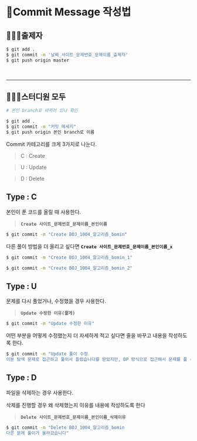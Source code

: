 # 📃Commit Message 작성법

## 👩🏻‍🏫출제자

```bash
$ git add .
$ git commit -m '날짜_사이트_문제번호_문제이름_출제자'
$ git push origin master
```

<br>

---

## 👩🏻‍🎓스터디원 모두

```bash
# 본인 branch로 바뀌어 있나 확인

$ git add .
$ git commit -m "커밋 메세지"
$ git push origin 본인 branch로 이름
```

Commit 카테고리를 크게 3가지로 나눈다.

> C : Create

> U : Update

> D : Delete



## Type : C

본인이 푼 코드를 올릴 때 사용한다.

> **`Create 사이트_문제번호_문제이름_본인이름`**

```bash
$ git commit -m "Create BOJ_1004_알고리즘_bomin"
```

다른 풀이 방법을 더 올리고 싶다면 **`Create 사이트_문제번호_문제이름_본인이름_x`**

```bash
$ git commit -m "Create BOJ_1004_알고리즘_bomin_1"
```

```bash
$ git commit -m "Create BOJ_1004_알고리즘_bomin_2"
```



## Type : U

문제를 다시 풀었거나, 수정했을 경우 사용한다.

> **`Update 수정한 이유(짧게)`**

```bash
$ git commit -m "Update 수정한 이유"
```

어떤 부분을 어떻게 수정했는지 더 자세하게 적고 싶다면 줄을 바꾸고 내용을 작성하도록 한다.

```bash
$ git commit -m "Update 풀이 수정
이분 탐색 문제로 접근하고 풀어서 틀렸습니다를 받았지만, DP 방식으로 접근해서 문제를 풀 수 있었습니다."
```



## Type : D

파일을 삭제하는 경우 사용한다.

삭제를 진행할 경우 왜 삭제했는지 이유를 내용에 작성하도록 한다

> **`Delete 사이트_문제번호_문제이름_본인이름_삭제이유`**

```bash
$ git commit -m "Delete BOJ_1004_알고리즘_bomin
다른 문제 풀이가 올라갔습니다"
```